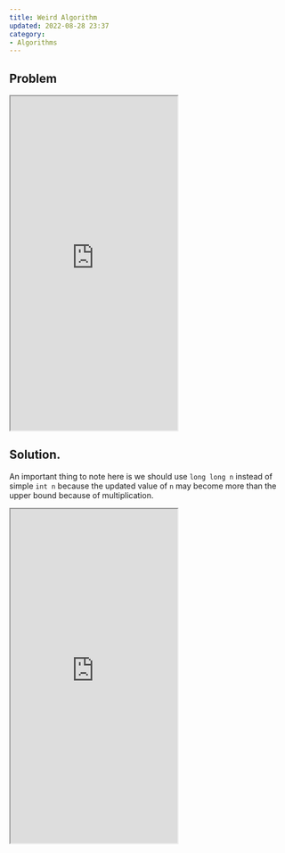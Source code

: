 ```yaml
---
title: Weird Algorithm
updated: 2022-08-28 23:37
category: 
- Algorithms
---
```


## Problem 

<iframe src="https://cses.fi/problemset/task/1068" title="Weird"  height="600"></iframe>

## Solution.

An important thing to note here is we should use `long long n` instead of simple `int n` because the updated value of `n` may become more than the upper bound because of multiplication.

<iframe src="https://www.jdoodle.com/iembed/v0/umV" title="Weird"  height="600"></iframe>
